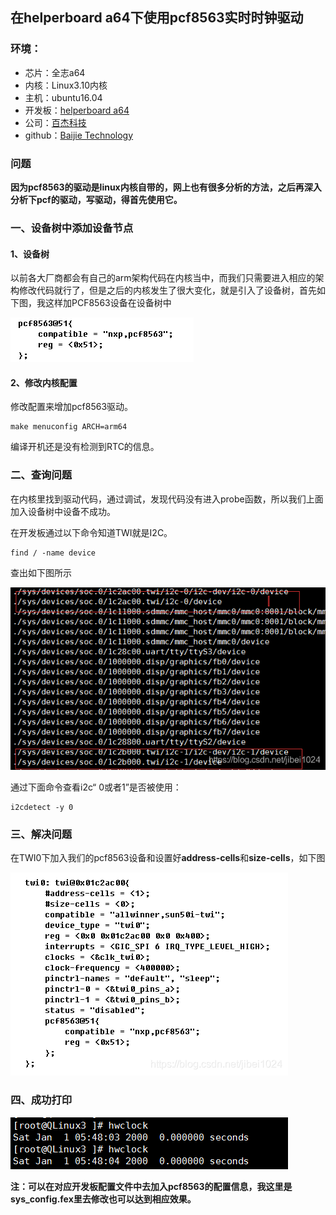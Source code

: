 ## 在helperboard a64下使用pcf8563实时时钟驱动

### 环境：

- 芯片：全志a64　　
- 内核：Linux3.10内核
- 主机：ubuntu16.04
- 开发板：[helperboard a64](https://item.taobao.com/item.htm?spm=a230r.1.14.27.6f7076ffgIj8Ws&id=563738220031&ns=1&abbucket=3#detail)
- 公司：[百杰科技](https://www.szbaijie.com/)
- github：[Baijie Technology](https://github.com/jizizh/baijie_blog)

### 问题

**因为pcf8563的驱动是linux内核自带的，网上也有很多分析的方法，之后再深入分析下pcf的驱动，写驱动，得首先使用它。**

###  一、设备树中添加设备节点

#### 1、设备树

以前各大厂商都会有自己的arm架构代码在内核当中，而我们只需要进入相应的架构修改代码就行了，但是之后的内核发生了很大变化，就是引入了设备树，首先如下图，我这样加PCF8563设备在设备树中

![img](./image/pcf8563.png)

#### 2、修改内核配置

修改配置来增加pcf8563驱动。

```shell
make menuconfig ARCH=arm64
```

编译开机还是没有检测到RTC的信息。

### 二、查询问题

在内核里找到驱动代码，通过调试，发现代码没有进入probe函数，所以我们上面加入设备树中设备不成功。

在开发板通过以下命令知道TWI就是I2C。

```shell
find / -name device
```

查出如下图所示

![img](./image/find_twi.png)

通过下面命令查看i2c“ 0或者1”是否被使用：

```shell
i2cdetect -y 0
```

### 三、解决问题

在TWI0下加入我们的pcf8563设备和设置好**address-cells**和**size-cells**，如下图

![img](./image/devicetree-twi0.png)

### 四、成功打印

![img](./image/hwclock.png)

**注：可以在对应开发板配置文件中去加入pcf8563的配置信息，我这里是sys_config.fex里去修改也可以达到相应效果。** 